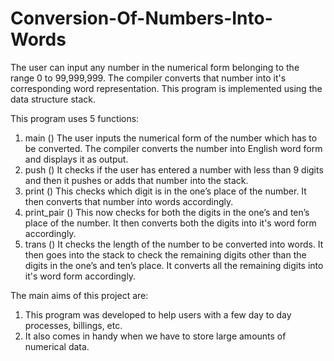 # Conversion-Of-Numbers-Into-Words

The user can input any number in the numerical form belonging to the range 0 to 99,999,999. The compiler converts that number into it's corresponding word representation. This program is implemented using the data structure stack.

This program uses 5 functions:
1) main ()
The user inputs the numerical form of the number which has to be converted. The compiler converts the number into English word form and displays it as output.
2) push ()
It checks if the user has entered a number with less than 9 digits and then it pushes or adds that number into the stack.
3) print ()
This checks which digit is in the one’s place of the number. It then converts that number into words accordingly.
4) print_pair ()
This now checks for both the digits in the one’s and ten’s place of the number. It then converts both the digits into it's word form accordingly.
5) trans ()
It checks the length of the number to be converted into words. It then goes into the stack to check the remaining digits other than the digits in the one’s and ten’s place. It converts all the remaining digits into it's word form accordingly.

The main aims of this project are:
1) This program was developed to help users with a few day to day processes, billings, etc. 
2) It also comes in handy when we have to store large amounts of numerical data.
